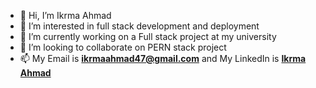 - 👋 Hi, I’m Ikrma Ahmad
- 👀 I’m interested in full stack development and deployment
- 🌱 I’m currently working on a Full stack project at my university 
- 💞️ I’m looking to collaborate on PERN stack project
- 📫  My Email is **ikrmaahmad47@gmail.com** and My LinkedIn is **[Ikrma Ahmad](https://www.linkedin.com/in/ikrma-ahmad/ "LinkedIn")**

<!---
ikrma47/ikrma47 is a ✨ special ✨ repository because its `README.md` (this file) appears on your GitHub profile.
You can click the Preview link to take a look at your changes.
--->
